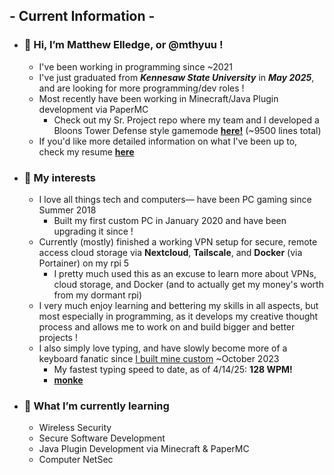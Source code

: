 ## - Current Information -

- ### 👋 **Hi, I’m Matthew Elledge, or @mthyuu !**
  - I've been working in programming since ~2021
  - I've just graduated from **_Kennesaw State University_** in **_May 2025_**, and are looking for more programming/dev roles !
  - Most recently have been working in Minecraft/Java Plugin development via PaperMC
      - Check out my Sr. Project repo where my team and I developed a Bloons Tower Defense style gamemode __[here!](https://github.com/KsuBlocksTD/BlocksTD1.0)__ (~9500 lines total)
  - If you'd like more detailed information on what I've been up to, check my resume __[here](https://github.com/mthyuu/aboutMe/blob/main/matthew_elledge_resume2025_dev.pdf)__
    
- ### 👀 **My interests**
  - I love all things tech and computers— have been PC gaming since Summer 2018
      - Built my first custom PC in January 2020 and have been upgrading it since !
  - Currently (mostly) finished a working VPN setup for secure, remote access cloud storage via **__Nextcloud__**, **__Tailscale__**, and **__Docker__** (via Portainer) on my rpi 5
      - I pretty much used this as an excuse to learn more about VPNs, cloud storage, and Docker (and to actually get my money's worth from my dormant rpi)
  - I very much enjoy learning and bettering my skills in all aspects, but most especially in programming, as it develops my creative thought process and allows me to work on and build bigger and better projects !
  - I also simply love typing, and have slowly become more of a keyboard fanatic since [I built mine custom](https://github.com/mthyuu/aboutMe/blob/main/keyboard/keyboard%20desc.md) ~October 2023
      - My fastest typing speed to date, as of 4/14/25: __128 WPM!__
      - __[monke](https://monkeytype.com/profile/mthyuu)__
    
- ### 🌱 **What I’m currently learning**
    - Wireless Security
    - Secure Software Development
    - Java Plugin Development via Minecraft & PaperMC
    - Computer NetSec
